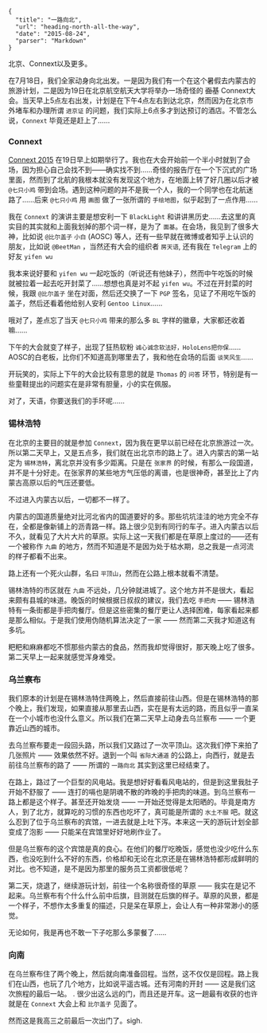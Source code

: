 ```
{
  "title": "一路向北",
  "url": "heading-north-all-the-way",
  "date": "2015-08-24",
  "parser": "Markdown"
}
```


北京、Connext以及更多。

在7月18日，我们全家动身向北出发。一是因为我们有一个在这个暑假去内蒙古的旅游计划，二是因为19日在北京航空航天大学将举办一场奇怪的 ~~面基~~ Connext大会。当天早上5点左右出发，计划是在下午4点左右到达北京，然而因为在北京市外堵车和办理所谓 `进京证` 的问题，我们实际上6点多才到达预订的酒店。不管怎么说，`Connext` 毕竟还是赶上了……

### Connext

[Connext 2015](http://connext.im) 在19日早上如期举行了。我也在大会开始前一个半小时就到了会场，因为担心自己会找不到——确实找不到……奇怪的报告厅在一个下沉式的广场里面，然而到了北航的我根本就没有发现这个地方，在地面上转了好几圈以后才被 `@七只小鸡` 带到会场。遇到这种问题的并不是我一个人，我的一个同学也在北航迷路了……后来 `@七只小鸡` 用 `画图` 做了一张所谓的 `手绘地图`，似乎起到了一点作用……

我在 `Connext` 的演讲主要是想安利一下 `BlackLight` 和讲讲黑历史……去这里的真实目的其实就和上面我划掉的那个词一样，是为了 `面基`。在会场，我见到了很多大神，比如说 `@比尔盖子` `小白` (AOSC) 等人，还有一些早就在微博或者知乎上认识的朋友，比如说 `@BeetMan` ，当然还有大会的组织者 `房天语`, 还有我在 `Telegram` 上的好友 `yifen wu`

我本来说好要和 `yifen wu` 一起吃饭的（听说还有他妹子），然而中午吃饭的时候就被拉着一起去吃开封菜了……想想也真是对不起 `yifen wu`。不过在开封菜的时候，我跟 `@比尔盖子` 坐在对面，然后还交换了一下 `PGP` 签名，见证了不用吃午饭的盖子，然后还看着他给别人安利 `Gentoo Linux`……

哦对了，差点忘了当天 `@七只小鸡` 带来的那么多 `BL` 字样的徽章，大家都还收着嘛……

下午的大会就变了样子，出现了狂热软粉 `诚心诚念软法好，HoloLens把你保`……AOSC的白老板，比你们不知道高到哪里去了，我和他在会场的后面 `谈笑风生`……

开玩笑的，实际上下午的大会比较有意思的就是 `Thomas` 的 `问答` 环节，特别是有一些童鞋提出的问题实在是非常有胆量，小的实在佩服。

对了，天语，你要送我们的手环呢……

### 锡林浩特

在北京的主要目的就是参加 `Connext`，因为我在更早以前已经在北京旅游过一次。所以第二天早上，又是五点多，我们就在出北京市的路上了。进入内蒙古的第一站定为 `锡林浩特`，离北京并没有多少距离。只是在 `张家界` 的时候，有那么一段国道，并不是十分好走。在张家界的某些地方气压低的离谱，也是很神奇，甚至比上了内蒙古高原以后的气压还要低。

不过进入内蒙古以后，一切都不一样了。

内蒙古的国道质量绝对比河北省内的国道要好的多。那些坑坑洼洼的地方完全不存在，全都是像新铺上的沥青路一样。路上很少见到有同行的车子。进入内蒙古以后不久，就看见了大片大片的草原。实际上这一天我们都是在草原上度过的——还有一个被称作 `九曲` 的地方，然而不知道是不是因为处于枯水期，总之我是一点河流的样子都看不出来。

路上还有一个死火山群，名曰 `平顶山`，然而在公路上根本就看不清楚。

锡林浩特的市区就在 `九曲` 不远处，几分钟就进城了。这个地方并不是很大，看起来颇有县城的味道。晚饭的时候根据日叔叔的建议，我们去吃 `手把肉` —— 锡林浩特有一条街都是手把肉餐厅。但是这些密集的餐厅更让人选择困难，每家看起来都是那么相似。于是我们使用伪随机算法决定了一家 —— 然而第二天我才知道这有多坑。

粑粑和麻麻都吃不惯那些内蒙古的食品，然而我却觉得很好，那天晚上吃了很多。第二天早上一起来就感觉浑身难受。

### 乌兰察布

我们原本的计划是在锡林浩特住两晚上，然后直接前往山西。但是在锡林浩特的那个晚上，我们发现，如果直接从那里去山西，实在是有太远的路，而且似乎一直呆在一个小城市也没什么意义。所以我们在第二天早上动身去乌兰察布 —— 一个更靠近山西的城市。

去乌兰察布要走一段回头路，所以我们又路过了一次平顶山。这次我们停下来拍了几张照片 —— 效果依然不好。退到一个叫 `省际大通道` 的公路上，向西行，就是去前往乌兰察布的路了 —— 所谓的 `一路向北` 其实到这里已经结束了。

在路上，路过了一个巨型的风电站。我是想好好看看风电站的，但是到这里我肚子开始不舒服了 —— 连打的嗝也是阴魂不散的昨晚的手把肉的味道。到乌兰察布一路上都是这个样子。甚至还开始发烧 —— 一开始还觉得是太阳晒的。毕竟是南方人，到了北方，就算吃的习惯的东西也吃坏了，真可能是所谓的 `水土不服` 吧。就这么忍到了位于乌兰察布的宾馆，一进去就是上吐下泻。本来这一天的游玩计划全部变成了泡影 —— 只能呆在宾馆里好好地刷作业了。

但是乌兰察布的这个宾馆是真的良心。在他们的餐厅吃晚饭，感觉也没少吃什么东西，也没吃到什么不好的东西，价格却和无论在北京还是在锡林浩特都形成鲜明的对比。也不知道，是不是因为那里的服务员工资都很低呢？

第二天，烧退了，继续游玩计划，前往一个名称很奇怪的草原 —— 我实在是记不起来。乌兰察布有个什么什么前中后旗，目测就在后旗的样子。草原的风景，都是一个样子，不想作太多重复的描述，只是呆在草原上，会让人有一种非常渺小的感觉。

无论如何，我是再也不敢一下子吃那么多蒙餐了……

### 向南

在乌兰察布住了两个晚上，然后就向南准备回程。当然，这不仅仅是回程。路上我们在山西，也玩了几个地方，比如说平遥古城。还有河南的开封 —— 这是我们这次旅程的最后一站。
.
很少出这么远的门，而且还是开车。这一趟最有收获的也许就是在 `Connext` 大会上和 `比尔盖子` 见面了。

然而这是我高三之前最后一次出门了。sigh.
